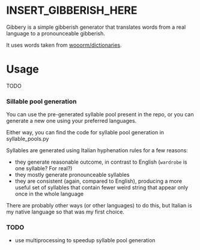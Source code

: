 # INSERT_GIBBERISH_HERE

Gibbery is a simple gibberish generator that translates words from a real language to a pronounceable gibberish.

It uses words taken from [wooorm/dictionaries](https://github.com/wooorm/dictionaries/tree/master/dictionaries).

# Usage

TODO

### Sillable pool generation

You can use the pre-generated syllable pool present in the repo, or you can generate a new one using your preferred languages.

Either way, you can find the code for syllable pool generation in syllable_pools.py

Syllables are generated using Italian hyphenation rules for a few reasons:
- they generate reasonable outcome, in contrast to English (`wardrobe` is one syllable? For real?)
- they mostly generate pronounceable syllables
- they are consistent (again, compared to English), producing a more useful set of syllables that contain fewer weird string that appear only once in the whole language

There are probably other ways (or other languages) to do this, but Italian is my native language so that was my first choice.

### TODO

- use multiprocessing to speedup syllable pool generation
